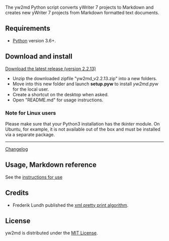The yw2md Python script converts yWriter 7 projects to Markdown 
and creates new yWriter 7 projects from Markdown formatted text documents.

## Requirements

- [Python](https://www.python.org/) version 3.6+.

## Download and install

[Download the latest release (version 2.2.13)](https://raw.githubusercontent.com/peter88213/yw2md/main/dist/yw2md_v2.2.13.zip)

- Unzip the downloaded zipfile "yw2md_v2.2.13.zip" into a new folders.
- Move into this new folder and launch **setup.pyw** to install *yw2md.pyw* for the local user.
- Create a shortcut on the desktop when asked.
- Open "README.md" for usage instructions.


### Note for Linux users

Please make sure that your Python3 installation has the *tkinter* module. On Ubuntu, for example, it is not available out of the box and must be installed via a separate package. 

------------------------------------------------------------------

[Changelog](changelog)

## Usage, Markdown reference

See the [instructions for use](usage)

## Credits

- Frederik Lundh published the [xml pretty print algorithm](http://effbot.org/zone/element-lib.htm#prettyprint).

## License

yw2md is distributed under the [MIT
License](http://www.opensource.org/licenses/mit-license.php).

